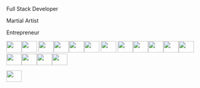 Full Stack Developer

Martial Artist

Entrepreneur


<img src="https://cdn.jsdelivr.net/gh/devicons/devicon/icons/javascript/javascript-original.svg" height="30" width="40" /><img src="https://cdn.jsdelivr.net/gh/devicons/devicon/icons/ruby/ruby-original.svg" height="30" width="40" />
<img src="https://cdn.jsdelivr.net/gh/devicons/devicon/icons/react/react-original-wordmark.svg" height="30" width="40"/><img src="https://cdn.jsdelivr.net/gh/devicons/devicon/icons/redux/redux-original.svg" height="30" width="40" /><img src="https://cdn.jsdelivr.net/gh/devicons/devicon/icons/rails/rails-plain-wordmark.svg" height="30" width="40" /><img style="color:white;" src="https://cdn.jsdelivr.net/gh/devicons/devicon/icons/express/express-original-wordmark.svg" height="30" width="40" />
<img src="https://cdn.jsdelivr.net/gh/devicons/devicon/icons/nodejs/nodejs-original.svg" height="30" width="40" />
<img src="https://cdn.jsdelivr.net/gh/devicons/devicon/icons/html5/html5-plain-wordmark.svg" height="30" width="40" /><img src="https://cdn.jsdelivr.net/gh/devicons/devicon/icons/mongodb/mongodb-original-wordmark.svg" height="30" width="40" /><img src="https://cdn.jsdelivr.net/gh/devicons/devicon/icons/jquery/jquery-original-wordmark.svg" height="30" width="40" /><img src="https://cdn.jsdelivr.net/gh/devicons/devicon/icons/postgresql/postgresql-original.svg" height="30" width="40" /><img src="https://cdn.jsdelivr.net/gh/devicons/devicon/icons/sass/sass-original.svg" height="30" width="40" /><img src="https://cdn.jsdelivr.net/gh/devicons/devicon/icons/vscode/vscode-original.svg" height="30" width="40" /><img src="https://cdn.jsdelivr.net/gh/devicons/devicon/icons/webpack/webpack-plain.svg" height="30" width="40"/><img src="https://cdn.jsdelivr.net/gh/devicons/devicon/icons/d3js/d3js-plain.svg" height="30" width="40" /><img src="https://cdn.jsdelivr.net/gh/devicons/devicon/icons/heroku/heroku-plain-wordmark.svg" height="30" width="40"/>
          
          
          
          
          
          
          
          
          
          
          

          
          


<a href="https://www.linkedin.com/in/billy-phan-41014a40/" target="blank"><img align="center" src="https://cdn.jsdelivr.net/npm/simple-icons@3.0.1/icons/linkedin.svg" alt="" height="30" background-color="white" width="40" /></a>




  


 
